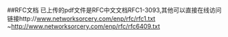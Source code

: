 ##RFC文档
已上传的pdf文件是RFC中文文档RFC1-3093,其他可以直接在线访问链接http://www.networksorcery.com/enp/rfc/rfc1.txt ~http://www.networksorcery.com/enp/rfc/rfc6409.txt
